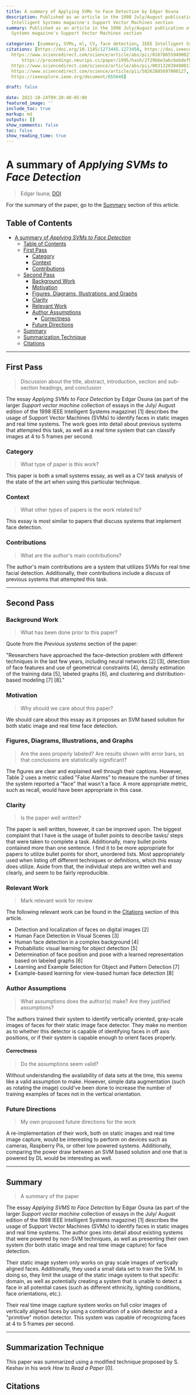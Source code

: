 ```yaml
---
title: A summary of Applying SVMs to Face Detection by Edgar Osuna
description: Published as an article in the 1998 July/August publication of the IEEE
  Intelligent Systems magazine's Support Vector Machines section
summary: Published as an article in the 1998 July/August publication of the IEEE Intelligent
  Systems magazine's Support Vector Machines section

categories: [summary, SVMs, ml, CV, face detection, IEEE Intelligent Systems, 1998]
citations: [https://doi.org/10.1145/1273445.1273458, https://doi.ieeecomputersociety.org/10.1109/5254.708428,
  https://www.sciencedirect.com/science/article/abs/pii/0167865594900272, 
      https://proceedings.neurips.cc/paper/1995/hash/2f29b6e3abc6ebdefb55456ea6ca5dc8-Abstract.html,
  https://www.sciencedirect.com/science/article/abs/pii/0031320394900175, https://ieeexplore.ieee.org/document/466858,
  https://www.sciencedirect.com/science/article/pii/S0262885697000127, https://dspace.mit.edu/handle/1721.1/6774,
  https://ieeexplore.ieee.org/document/655648]

draft: false

date: 2022-10-24T09:20:40-05:00
featured_image: ''
include_toc: true
markup: md
outputs: []
show_comments: false
toc: false
show_reading_time: true
---
```


# A summary of *Applying SVMs to Face Detection*

> Edgar Isuna; [DOI](https://doi.ieeecomputersociety.org/10.1109/5254.708428)

For the summary of the paper, go to the [Summary](#summary) section of this
article.

## Table of Contents

- [A summary of *Applying SVMs to Face Detection*](#a-summary-of-applying-svms-to-face-detection)
  - [Table of Contents](#table-of-contents)
  - [First Pass](#first-pass)
    - [Category](#category)
    - [Context](#context)
    - [Contributions](#contributions)
  - [Second Pass](#second-pass)
    - [Background Work](#background-work)
    - [Motivation](#motivation)
    - [Figures, Diagrams, Illustrations, and Graphs](#figures-diagrams-illustrations-and-graphs)
    - [Clarity](#clarity)
    - [Relevant Work](#relevant-work)
    - [Author Assumptions](#author-assumptions)
      - [Correctness](#correctness)
    - [Future Directions](#future-directions)
  - [Summary](#summary)
  - [Summarization Technique](#summarization-technique)
  - [Citations](#citations)

______________________________________________________________________

## First Pass

> Discussion about the title, abstract, introduction, section and sub-section
> headings, and conclusion

The essay *Applying SVMs to Face Detection* by Edgar Osuna (as part of the
larger *Support vector machine* collection of essays in the July/ August edition
of the 1998 IEEE Intelligent Systems magazine) \[1\] describes the usage of
Support Vector Machines (SVMs) to identify faces in static images and real time
systems. The work goes into detail about previous systems that attempted this
task, as well as a real time system that can classify images at 4 to 5 frames
per second.

### Category

> What type of paper is this work?

This paper is both a small systems essay, as well as a CV task analysis of the
state of the art when using this particular technique.

### Context

> What other *types* of papers is the work related to?

This essay is most similar to papers that discuss systems that implement face
detection.

### Contributions

> What are the author's main contributions?

The author's main contributions are a system that utilizes SVMs for real time
facial detection. Additionally, their contributions include a discuss of
previous systems that attempted this task.

______________________________________________________________________

## Second Pass

### Background Work

> What has been done prior to this paper?

Quote from the *Previous systems* section of the paper:

"Researchers have approached the face-detection problem with different
techniques in the last few years, including neural networks \[2\] \[3\],
detection of face features and use of geometrical constraints \[4\], density
estimation of the training data \[5\], labeled graphs \[6\], and clustering and
distribution-based modeling \[7\] \[8\]."

### Motivation

> Why should we care about this paper?

We should care about this essay as it proposes an SVM based solution for both
static image and real time face detection.

### Figures, Diagrams, Illustrations, and Graphs

> Are the axes properly labeled? Are results shown with error bars, so that
> conclusions are statistically significant?

The figures are clear and explained well through their captions. However, Table
2 uses a metric called "False Alarms" to measure the number of times the system
reported a "face" that wasn't a face. A more appropriate metric, such as recall,
would have been appropriate in this case.

### Clarity

> Is the paper well written?

The paper is well written, however, it can be improved upon. The biggest
complaint that I have is the usage of bullet points to describe tasks/ steps
that were taken to complete a task. Additionally, many bullet points contained
more than one sentence. I find it to be more appropriate for papers to utilize
bullet points for short, unordered lists. Most appropriately used when listing
off different techniques or definitions, which this essay does utilize. Aside
from that, the individual steps are written well and clearly, and seem to be
fairly reproducible.

### Relevant Work

> Mark relevant work for review

The following relevant work can be found in the [Citations](#citations) section
of this article.

- Detection and localization of faces on digital images \[2\]
- Human Face Detection in Visual Scenes \[3\]
- Human face detection in a complex background \[4\]
- Probabilistic visual learning for object detection \[5\]
- Determination of face position and pose with a learned representation based on
  labeled graphs \[6\]
- Learning and Example Selection for Object and Pattern Detection \[7\]
- Example-based learning for view-based human face detection \[8\]

### Author Assumptions

> What assumptions does the author(s) make? Are they justified assumptions?

The authors trained their system to identify vertically oriented, gray-scale
images of faces for their static image face detector. They make no mention as to
whether this detector is capable of identifying faces in off axis positions, or
if their system is capable enough to orient faces properly.

#### Correctness

> Do the assumptions seem valid?

Without understanding the availability of data sets at the time, this seems like
a valid assumption to make. However, simple data augmentation (such as rotating
the image) could've been done to increase the number of training examples of
faces not in the vertical orientation.

### Future Directions

> My own proposed future directions for the work

A re-implementation of their work, both on static images and real time image
capture, would be interesting to perform on devices such as cameras, Raspberry
Pis, or other low powered systems. Additionally, comparing the power draw
between an SVM based solution and one that is powered by DL would be interesting
as well.

______________________________________________________________________

## Summary

> A summary of the paper

The essay *Applying SVMS to Face Detection* by Edgar Osuna (as part of the
larger *Support vector machine* collection of essays in the July/ August edition
of the 1998 IEEE Intelligent Systems magazine) \[1\] describes the usage of
Support Vector Machines (SVMs) to identify faces in static images and real time
systems. The author goes into detail about existing systems that were powered by
non-SVM techniques, as well as presenting their own system (for both static
image and real time image capture) for face detection.

Their static image system only works on gray scale images of vertically aligned
faces. Additionally, they used a small data set to train the SVM. In doing so,
they limit the usage of the static image system to that specific domain, as well
as potentially creating a system that is unable to detect a face in all
potential cases (such as different ethnicity, lighting conditions, face
orientations, etc.).

Their real time image capture system works on full color images of vertically
aligned faces by using a combination of a skin detector and a "primitive" motion
detector. This system was capable of recognizing faces at 4 to 5 frames per
second.

______________________________________________________________________

## Summarization Technique

This paper was summarized using a modified technique proposed by S. Keshav in
his work *How to Read a Paper* \[0\].

## Citations
